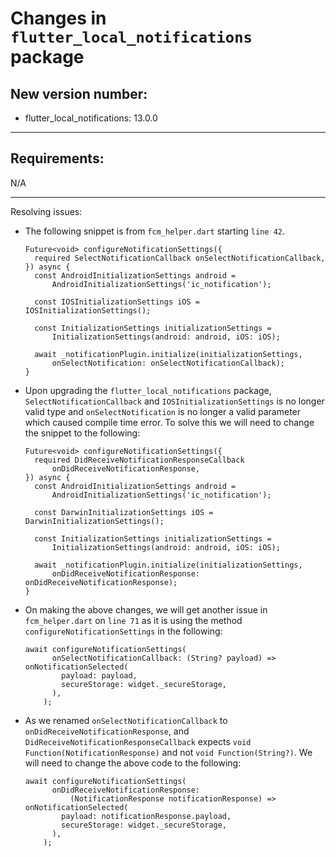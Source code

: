 # Changes in `flutter_local_notifications` package

## New version number:

- flutter_local_notifications: 13.0.0

---

## Requirements:

N/A

---

Resolving issues:

- The following snippet is from `fcm_helper.dart` starting `line 42`.

  ```
  Future<void> configureNotificationSettings({
    required SelectNotificationCallback onSelectNotificationCallback,
  }) async {
    const AndroidInitializationSettings android =
        AndroidInitializationSettings('ic_notification');

    const IOSInitializationSettings iOS = IOSInitializationSettings();

    const InitializationSettings initializationSettings =
        InitializationSettings(android: android, iOS: iOS);

    await _notificationPlugin.initialize(initializationSettings,
        onSelectNotification: onSelectNotificationCallback);
  }
  ```

- Upon upgrading the `flutter_local_notifications` package, `SelectNotificationCallback` and `IOSInitializationSettings` is no longer valid type and `onSelectNotification` is no longer a valid parameter which caused compile time error. To solve this we will need to change the snippet to the following:

  ```
  Future<void> configureNotificationSettings({
    required DidReceiveNotificationResponseCallback
        onDidReceiveNotificationResponse,
  }) async {
    const AndroidInitializationSettings android =
        AndroidInitializationSettings('ic_notification');

    const DarwinInitializationSettings iOS = DarwinInitializationSettings();

    const InitializationSettings initializationSettings =
        InitializationSettings(android: android, iOS: iOS);

    await _notificationPlugin.initialize(initializationSettings,
        onDidReceiveNotificationResponse: onDidReceiveNotificationResponse);
  }
  ```

- On making the above changes, we will get another issue in `fcm_helper.dart` on `line 71` as it is using the method `configureNotificationSettings` in the following:

  ```
  await configureNotificationSettings(
        onSelectNotificationCallback: (String? payload) => onNotificationSelected(
          payload: payload,
          secureStorage: widget._secureStorage,
        ),
      );
  ```

- As we renamed `onSelectNotificationCallback` to `onDidReceiveNotificationResponse`, and `DidReceiveNotificationResponseCallback` expects `void Function(NotificationResponse)` and not `void Function(String?)`. We will need to change the above code to the following:

  ```
  await configureNotificationSettings(
        onDidReceiveNotificationResponse:
            (NotificationResponse notificationResponse) => onNotificationSelected(
          payload: notificationResponse.payload,
          secureStorage: widget._secureStorage,
        ),
      );
  ```
